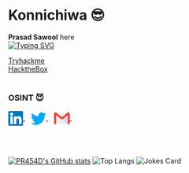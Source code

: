 <h1 align="left"> Konnichiwa 😎 </h1>

<div class="intro">
  <span>
    <b>Prasad Sawool</b>
  </span> here
</div

[![Typing SVG](https://readme-typing-svg.herokuapp.com/?lines=Self+taught+software+developer;Cyber+security+enthusiast)](https://git.io/typing-svg)


[Tryhackme](https://tryhackme.com/p/Shiva)<br>
[HacktheBox](https://app.hackthebox.com/profile/945242)<br>
<br>
### OSINT 😈

<p align="left">
<a href="https://linkedin.com/in/prasadsawool/" >
  <img align="center" alt="| Linkedin" width="30px" src="https://github.com/SatYu26/SatYu26/blob/master/Assets/Linkedin.svg" />
</a> &nbsp;&nbsp;
<a href="https://teitter.com/pr_454_d">
  <img align="center" alt=" | Twitter" width="31px" src="https://github.com/SatYu26/SatYu26/blob/master/Assets/Twitter.svg" />
</a> &nbsp;&nbsp;
<a href="mailto:thc.prasads@gmail.com">
  <img align="center" alt="| Gmail" width="32px" src="https://github.com/SatYu26/SatYu26/blob/master/Assets/Gmail.svg" />
</a> &nbsp;&nbsp;
<!-- <a href="https://">
<img align="center" alt=" | Blog" width="30px" src="https://github.com/SatYu26/SatYu26/blob/master/Assets/www.svg" />
</a> -->
<p>


<br>
<!--
My Projects:<br> 
 Chat Anonymously with friends: [Live](https://network-webapplication.herokuapp.com/)<br>
 -->
<!--  GROUP CHAT APPLICATION: [Live](https://friends-grp.herokuapp.com/index.html)<br> -->

<!-- My Hacking Notes: [Live](https://www.notion.so/Ethical-hacking-and-Penetration-testing-4f32229f0c6f4911beae68b1a758ebf6)<br> -->



 
<!-- BLOG-POST-LIST:START --><br>
<!-- RECENT BLOG POST:<br>

[Medium](https://medium.com/@7h3F4lc0n)<br>

[Blogger](https://fallc0n.blogspot.com/)<br>

https://fallc0n.blogspot.com/2022/01/how-to-access-kali-or-remote-machine.html<br>
https://telegra.ph/Easily-expose-your-localhost-on-the-Internet-03-26<br>
https://telegra.ph/Try-Again-Later-on-Instagram-Reasons-why-you-see-this-error-03-26<br>
https://telegra.ph/Symmetric--Asymmetric-Encryption-Whats-The-Difference-02-23<br>
https://telegra.ph/How-To-Surf-Safely-On-Public-WiFi-02-23<br>
https://telegra.ph/Common-Types-Of-Trojan-Malware-02-23<br>
-->
<!-- BLOG-POST-LIST:END -->



<!--
```python
from world import love

class HumanBeing:

    def __init__(self):
        self.name = "Rahul thakur"
        self.username = ["Rahul-Thakur7", "_TheFalcon_"]
        self.pronouns = ["He", "Him"]
        self.role = "Cybersecurity Enthusiast"
        self.code = ["Python", "Javascript", "HTML", "CSS", "Bash", "Go"]
        
        self.askMeAbout = ["Tech", "hacking", "actronomy", "ideas",]
        self.technologies = {
            "frontEnd" : ["HTML", "CSS"],
            "backEnd" : ["Nodejs", "expjs"],
            "databases" : ["mongoDB", "MySql", "Sql"],
            "misc" : ["heroku","netlify", "docker"],
            "Virtualization" : ["VMware", "Virtualbox"],
            "OS" : ["linux", "win10"],
            "tools" : ["sqlmap", "nmap", "wireshark", "and other open-source"]
            
            
        }
        self.learning_cybersec = {
            "learning_on" : ["THM", "HTB"]
          
            
        }
        
        self.currentFocus = "Learning Cybersecurity"
        self.funFact = "Fun fact: i like cats 🎴"

    def say_hi(self):
        print("Thanks for dropping by, hope you find some of my work interesting!!")

me = HumanBeing()
me.say_hi()
love.everyone()
```
-->


<!-- 
<p><img align="left" src="https://github-readme-stats.vercel.app/api/top-langs?username=rahul-thakur7&show_icons=true&locale=en&layout=compact" alt="rahul-thakur7" /></p> -->

<!-- <p>&nbsp;<img align="center" src="https://github-readme-stats.vercel.app/api?username=rahul-thakur7&show_icons=true&locale=en" alt="rahul-thakur7" /></p> -->
<!-- 
<p><img align="center" src="https://github-readme-streak-stats.herokuapp.com/?user=rahul-thakur7&" alt="rahul-thakur7" /></p> -->


<!--


-->
[![PR454D's GitHub stats](https://github-readme-stats.vercel.app/api?username=PR454D&layout=compact&count_private=true&theme=nightowl)](https://github.com/anuraghazra/github-readme-stats)
![Top Langs](https://github-readme-stats.vercel.app/api/top-langs/?username=PR454D&hide=&layout=compact&theme=nightowl&count_private=true) 
![Jokes Card](https://readme-jokes.vercel.app/api)

<!-- - 🔭 I’m currently working on [ThreeJs](https://threejs.org) based personal blog
- 🌱 I’m currently learning Data Analytics by Google
- 👯 I’m looking to collaborate on [](https://gitlab.com/pixeltee/nvim-init.lua)
- 🤔 I’m looking for help with 
- 💬 Hobbies - reading novels, chess
- 📫 How to reach me: [email](mailto:prasad.sawool@somaiya.edu)
-->
